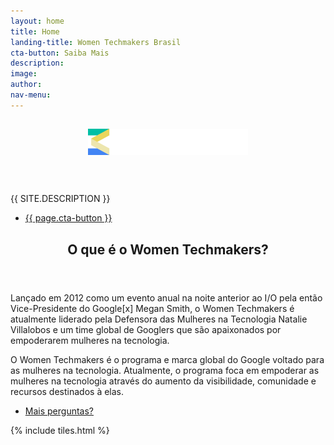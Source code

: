 ```yaml
---
layout: home
title: Home
landing-title: Women Techmakers Brasil
cta-button: Saiba Mais
description:
image:
author:
nav-menu:
---
```


<!-- Banner -->
<section id="banner" class="major" style="background-image: url('assets/images/header.png');">
	<div class="inner">
		<header class="major">
			<h1><img src="assets/images/logo.png" style="max-height: 2em;"></h1>
		</header>
		<div class="content">
			<p style="text-transform: uppercase;">{{ site.description }}</p>
			<ul class="actions">
				<li><a href="#one" class="button next scrolly">{{ page.cta-button }}</a></li>
			</ul>
		</div>
	</div>
</section>

<!-- Main -->
<div id="main">

<!-- One -->
<section id="one">
	<div class="inner">
		<header class="major">
			<h2>O que é o Women Techmakers?</h2>
		</header>
		<p>Lançado em 2012 como um evento anual na noite anterior ao I/O pela então Vice-Presidente do Google[x] Megan Smith, o Women Techmakers é atualmente liderado pela Defensora das Mulheres na Tecnologia Natalie Villalobos e um time global de Googlers que são apaixonados por empoderarem mulheres na tecnologia.</p>
		<p>O Women Techmakers é o programa e marca global do Google voltado para as mulheres na tecnologia. Atualmente, o programa foca em empoderar as mulheres na tecnologia através do aumento da visibilidade, comunidade e recursos destinados à elas.</p>
		<ul class="actions">
			<li><a href="https://github.com/gxgbrasil/womentechmakers" class="button next">Mais perguntas?</a></li>
		</ul>
	</div>
</section>

<!-- Two -->
{% include tiles.html %}

</div>
